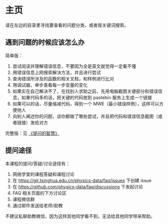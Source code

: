 # 主页

请在左边的目录里寻找要查看的问题分类，或者按关键词搜索。

## 遇到问题的时候应该怎么办

简单版：

1. 尝试阅读并理解错误信息，不要因为全是英文就觉得一定看不懂
2. 用错误信息上网搜索解决方法，并且进行尝试
3. 查询错误所涉及的函数的相关文档，和样例进行比对
4. 用调试器，单步查看每一步变量的变化
5. 如果实在自己解决不了，在找别人求助之前，先用电脑截图关键部分和错误信息，如果代码多的话，把关键的代码放到 pastebin 服务上生成一个链接
6. 如果可以的话，尽量缩减代码，得到一个 MWE（最小错误样例），这样可以方便他人
7. 向别人阐述你的问题，谈你都做了哪些尝试，并且把代码和错误信息截图（或者链接）发给对方

完整版：见 [《提问的智慧》](https://github.com/ryanhanwu/How-To-Ask-Questions-The-Smart-Way/blob/master/README-zh_CN.md)

## 提问途径

本课程的提问/答疑/讨论途径有：

1. 网络学堂的课程答疑和课程讨论
2. 在 https://git.tsinghua.edu.cn/physics-data/faq/issues 下创建 issue
3. 在 https://github.com/physics-data/faq/discussions 下发起讨论
4. FAQ 相关页面的下方讨论区
5. 课程微信群
6. 通过邮件发送给老师/助教

不建议私聊助教微信，因为这样其他同学看不到，无法给其他同学带来帮助。